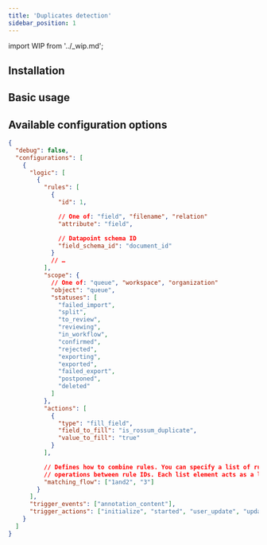 ```yaml
---
title: 'Duplicates detection'
sidebar_position: 1
---
```


import WIP from '../\_wip.md';

## Installation

<WIP issue="https://github.com/rossumai/university/issues/404" />

## Basic usage

<WIP issue="https://github.com/rossumai/university/issues/404" />

## Available configuration options

<WIP issue="https://github.com/rossumai/university/issues/404" />

```json
{
  "debug": false,
  "configurations": [
    {
      "logic": [
        {
          "rules": [
            {
              "id": 1,

              // One of: "field", "filename", "relation"
              "attribute": "field",

              // Datapoint schema ID
              "field_schema_id": "document_id"
            }
            // …
          ],
          "scope": {
            // One of: "queue", "workspace", "organization"
            "object": "queue",
            "statuses": [
              "failed_import",
              "split",
              "to_review",
              "reviewing",
              "in_workflow",
              "confirmed",
              "rejected",
              "exporting",
              "exported",
              "failed_export",
              "postponed",
              "deleted"
            ]
          },
          "actions": [
            {
              "type": "fill_field",
              "field_to_fill": "is_rossum_duplicate",
              "value_to_fill": "true"
            }
          ],

          // Defines how to combine rules. You can specify a list of rule IDs or use logical "and"
          // operations between rule IDs. Each list element acts as a logical "or" operation.
          "matching_flow": ["1and2", "3"]
        }
      ],
      "trigger_events": ["annotation_content"],
      "trigger_actions": ["initialize", "started", "user_update", "updated"]
    }
  ]
}
```
